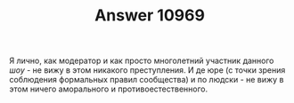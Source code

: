 ﻿---
title: "Answer 10969"
se.owner.user_id: 5648
se.owner.display_name: "Barmaley"
se.owner.link: "https://ru.meta.stackoverflow.com/users/5648/barmaley"
se.answer_id: 10969
se.question_id: 10966
se.post_type: answer
se.is_accepted: False
---
<p>Я лично, как модератор и как просто многолетний участник данного <em>шоу</em> - не вижу в этом никакого преступления. И де юре (с точки зрения соблюдения формальных правил сообщества) и по людски - не вижу в этом ничего аморального и противоестественного.</p>
